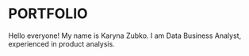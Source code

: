 # PORTFOLIO

Hello everyone! My name is Karyna Zubko. I am Data Business Analyst, experienced in product analysis. 

